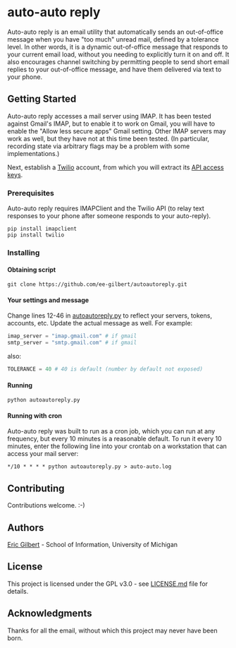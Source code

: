 # auto-auto reply
Auto-auto reply is an email utility that automatically sends an out-of-office message when you have "too much" unread mail, defined by a tolerance level. In other words, it is a dynamic out-of-office message that responds to your current email load, without you needing to explicitly turn it on and off. It also encourages channel switching by permitting people to send short email replies to your out-of-office message, and have them delivered via text to your phone.

## Getting Started

Auto-auto reply accesses a mail server using IMAP. It has been tested against 
Gmail's IMAP, but to enable it to work on Gmail, you will have to enable
the "Allow less secure apps" Gmail setting. Other IMAP servers may work as
well, but they have not at this time been tested. (In particular,
recording state via arbitrary flags may be a problem with some
implementations.)

Next, establish a [Twilio](https://twilio.com) account, from which you will extract its [API access keys](https://www.twilio.com/console).

### Prerequisites

Auto-auto reply requires IMAPClient and the Twilio API (to relay text
responses to your phone after someone responds to your auto-reply). 

```
pip install imapclient
pip install twilio
```

### Installing

#### Obtaining script 

``git clone https://github.com/ee-gilbert/autoautoreply.git``

#### Your settings and message 

Change lines 12-46 in [autoautoreply.py](https://github.com/ee-gilbert/autoautoreply/blob/master/autoautoreply.py) to reflect your servers, tokens, accounts, etc. Update the actual message as well. For example: 

```python
imap_server = "imap.gmail.com" # if gmail
smtp_server = "smtp.gmail.com" # if gmail
```

also: 

```python
TOLERANCE = 40 # 40 is default (number by default not exposed)
```

#### Running

``python autoautoreply.py``

#### Running with cron 

Auto-auto reply was built to run as a cron job, which you can run at any frequency,
but every 10 minutes is a reasonable default. To run it every 10
minutes, enter the following line into your crontab on a workstation that can
access your mail server:

``*/10 * * * * python autoautoreply.py > auto-auto.log``

## Contributing

Contributions welcome. :-)

## Authors

[Eric Gilbert](http://eegilbert.org) - School of Information, University of Michigan

## License

This project is licensed under the GPL v3.0 - see [LICENSE.md](LICENSE.md) file for details.

## Acknowledgments

Thanks for all the email, without which this project may never have been
born.
